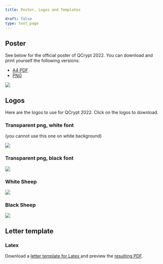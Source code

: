 ```yaml
---
title: Poster, Logos and Templates

draft: false
type: text_page
---
```


## Poster
See below for the official poster of QCrypt 2022. You can download and print yourself the following versions:
* <a href="/images/poster/QCryptPosterA4.pdf" download>A4 PDF</a>
* <a href="/images/poster/QCryptPoster.png" download>PNG</a>

<a href="/images/poster/QCryptPoster.png" download>
  <img id="dark_bg" src="/images/poster/QCryptPoster.png"/>
</a>

 
## Logos
Here are the logos to use for QCrypt 2022. Click on the logos to download.

### Transparent png, white font
(you cannot use this one on white background)

<a href="/images/logos/QCr_Logo.png" download>
  <img id="dark_bg" src="/images/logos/QCr_Logo_2022.png"/>
</a>

### Transparent png, black font
<a href="/images/logos/QCr_LogoBlack.png" download>
  <img id="dark_bg" src="/images/logos/QCr_Logo_black.png"/>
</a>

### White Sheep
<a href="/images/logos/sheep.png" download>
  <img id="dark_bg" src="/images/logos/sheep.png"/>
</a>

### Black Sheep
<a href="/images/logos/black_sheep.png" download>
  <img id="dark_bg" src="/images/logos/black_sheep.png"/>
</a>

## Letter template

### Latex
Download a
<a href="/images/logos/letter.tex" download>
  letter template for Latex
</a>
and preview the <a href="/images/logos/letter.pdf" >resulting PDF</a>.
